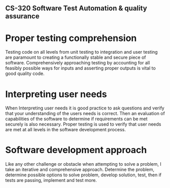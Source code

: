 ## CS-320 Software Test Automation & quality assurance



# Proper testing comprehension

Testing code on all levels from unit testing to integration and user testing are paramount to creating a functionally stable and secure piece of software.  Comprehensively approaching testing by accounting for all feasibly possible ways for inputs and asserting proper outputs is vital to good quality code.

# Interpreting user needs

When Interpreting user needs it is good practice to ask questions and verify that your understanding of the users needs is correct.  Then an evaluation of capabilities of the software to determine if requirements can be met securely is also necessary.  Proper testing is used to verify that user needs are met at all levels in the software development process.

# Software development approach

Like any other challenge or obstacle when attempting to solve a problem, I take an iterative and comprehensive approach.  Determine the problem, determine possible options to solve problem, develop solution, test, then if tests are passing, implement and test more.
